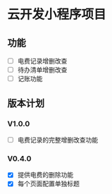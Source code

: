 # 云开发小程序项目

## 功能

- [ ] 电费记录增删改查
- [ ] 待办清单增删改查
- [ ] 记账功能

## 版本计划

### V1.0.0

- [ ] 电费记录的完整增删改查功能

### V0.4.0

- [x] 提供电费的删除功能
- [x] 每个页面配置单独标题
